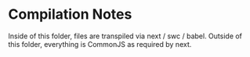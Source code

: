 # Compilation Notes

Inside of this folder, files are transpiled via next / swc / babel. Outside of this folder, everything is CommonJS as required by next.
